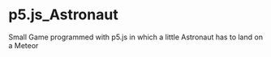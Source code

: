 # p5.js_Astronaut
Small Game programmed with p5.js in which a little Astronaut has to land on a Meteor
